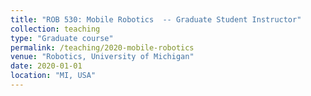 ```yaml
---
title: "ROB 530: Mobile Robotics  -- Graduate Student Instructor"
collection: teaching
type: "Graduate course"
permalink: /teaching/2020-mobile-robotics
venue: "Robotics, University of Michigan"
date: 2020-01-01
location: "MI, USA"
---
```

<!-- I was a graduate student instructor (GSI) for ROB 530: Mobile Robotics. In this course, we cover theory and application of probabilistic techniques for autonomous mobile robotics. Topics include Bayesian filtering; stochastic representations of the environment; motion and sensor models for mobile robots; algorithms for mapping, localization; application to autonomous marine, ground, and air vehicles. -->